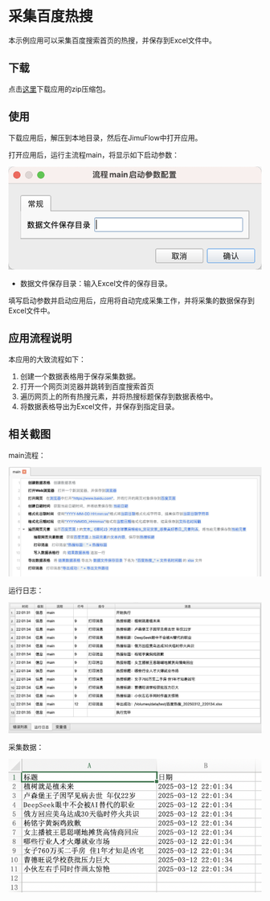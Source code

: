 # 采集百度热搜

本示例应用可以采集百度搜索首页的热搜，并保存到Excel文件中。

## 下载

点击[这里](../../examples/collect_baidu_hot_searches.zip)下载应用的zip压缩包。

## 使用

下载应用后，解压到本地目录，然后在JimuFlow中打开应用。

打开应用后，运行主流程main，将显示如下启动参数：

![input_config.png](input_config.png)

* 数据文件保存目录：输入Excel文件的保存目录。

填写启动参数并启动应用后，应用将自动完成采集工作，并将采集的数据保存到Excel文件中。

## 应用流程说明

本应用的大致流程如下：

1. 创建一个数据表格用于保存采集数据。
2. 打开一个网页浏览器并跳转到百度搜索首页
3. 遍历网页上的所有热搜元素，并将热搜标题保存到数据表格中。
4. 将数据表格导出为Excel文件，并保存到指定目录。

## 相关截图

main流程：

![main_process.png](main_process.png)

运行日志：

![running_logs.png](running_logs.png)

采集数据：

![collected_data.png](collected_data.png)
